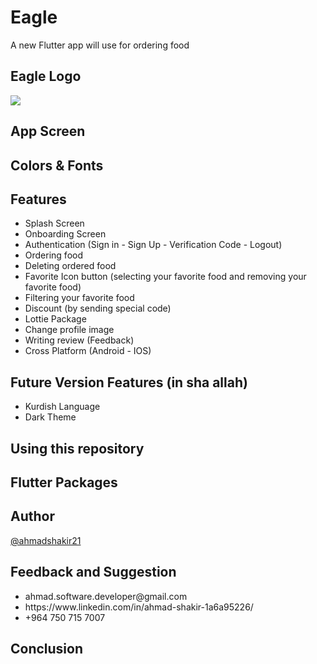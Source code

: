 # Eagle

A new Flutter app will use for ordering food

## Eagle Logo
<img src="Desktop\Food-Ordering-App\Eagle Logo.jpg">

## App Screen

## Colors & Fonts

## Features
<ul>
  <li>Splash Screen</li>
  <li>Onboarding Screen</li>
  <li>Authentication (Sign in - Sign Up - Verification Code - Logout)</li>
  <li>Ordering food</li>
  <li>Deleting ordered food</li>
  <li>Favorite Icon button (selecting your favorite food and removing your favorite food)</li>
  <li>Filtering your favorite food</li>
  <li>Discount (by sending special code)</li>
  <li>Lottie Package</li>
  <li>Change profile image</li>
  <li>Writing review (Feedback)</li>
  <li>Cross Platform (Android - IOS)</li>
</ul>

## Future Version Features (in sha allah)
<ul>
  <li>Kurdish Language</li>
  <li>Dark Theme</li>
</ul>

## Using this repository

## Flutter Packages

## Author
<a href = "https://github.com/ahmadshakir21">@ahmadshakir21</a>

## Feedback and Suggestion
<ul>
  <li>ahmad.software.developer@gmail.com</li>
  <li>https://www.linkedin.com/in/ahmad-shakir-1a6a95226/</li>
  <li>+964 750 715 7007</li>
</ul>

## Conclusion

